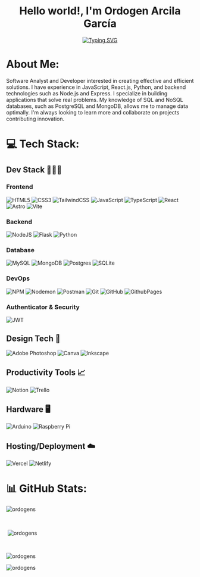 <h1 align="center">Hello world!, I'm Ordogen Arcila García</h1>
<p align="center"><a href="https://git.io/typing-svg" align="center"><img src="https://readme-typing-svg.herokuapp.com?font=Fira+Code&weight=500&pause=1000&width=900&lines=Software+analyst+and+developer+focused+on+building+efficient+solutions.;Passionate+about+creating+robust+applications+with+modern+technologies.;Experienced+in+both+backend+and+frontend%2C+specializing+in+Node.js+and+React.;Innovating+with+SQL+and+NoSQL+databases+for+dynamic+projects.;Constantly+learning+and+improving+my+programming+skills." alt="Typing SVG" align="center" /></a></p>

# About Me:
Software Analyst and Developer interested in creating effective and efficient solutions. I have experience in JavaScript, React.js, Python, and backend technologies such as Node.js and Express. I specialize in building applications that solve real problems. My knowledge of SQL and NoSQL databases, such as PostgreSQL and MongoDB, allows me to manage data optimally. I'm always looking to learn more and collaborate on projects contributing innovation.


# 💻 Tech Stack:
## Dev Stack 🧑🏽‍💻
### Frontend
![HTML5](https://img.shields.io/badge/html5-%23E34F26.svg?style=for-the-badge&logo=html5&logoColor=white) 
![CSS3](https://img.shields.io/badge/css3-%231572B6.svg?style=for-the-badge&logo=css3&logoColor=white) 
![TailwindCSS](https://img.shields.io/badge/tailwindcss-%2338B2AC.svg?style=for-the-badge&logo=tailwind-css&logoColor=white) 
![JavaScript](https://img.shields.io/badge/javascript-%23323330.svg?style=for-the-badge&logo=javascript&logoColor=%23F7DF1E) 
![TypeScript](https://img.shields.io/badge/typescript-%23007ACC.svg?style=for-the-badge&logo=typescript&logoColor=white)
![React](https://img.shields.io/badge/react-%2320232a.svg?style=for-the-badge&logo=react&logoColor=%2361DAFB) 
![Astro](https://img.shields.io/badge/Astro-0C1222?style=for-the-badge&logo=astro&logoColor=FDFDFE)
![Vite](https://img.shields.io/badge/vite-%23646CFF.svg?style=for-the-badge&logo=vite&logoColor=white) 

### Backend
![NodeJS](https://img.shields.io/badge/node.js-6DA55F?style=for-the-badge&logo=node.js&logoColor=white) 
![Flask](https://img.shields.io/badge/flask-%23000.svg?style=for-the-badge&logo=flask&logoColor=white)
![Python](https://img.shields.io/badge/python-3670A0?style=for-the-badge&logo=python&logoColor=ffdd54)

### Database
![MySQL](https://img.shields.io/badge/mysql-4479A1.svg?style=for-the-badge&logo=mysql&logoColor=white) 
![MongoDB](https://img.shields.io/badge/MongoDB-%234ea94b.svg?style=for-the-badge&logo=mongodb&logoColor=white) 
![Postgres](https://img.shields.io/badge/postgres-%23316192.svg?style=for-the-badge&logo=postgresql&logoColor=white) 
![SQLite](https://img.shields.io/badge/sqlite-%2307405e.svg?style=for-the-badge&logo=sqlite&logoColor=white) 

### DevOps
![NPM](https://img.shields.io/badge/NPM-%23CB3837.svg?style=for-the-badge&logo=npm&logoColor=white)
![Nodemon](https://img.shields.io/badge/NODEMON-%23323330.svg?style=for-the-badge&logo=nodemon&logoColor=%BBDEAD)
![Postman](https://img.shields.io/badge/Postman-FF6C37?style=for-the-badge&logo=postman&logoColor=white) 
![Git](https://img.shields.io/badge/git-%23F05033.svg?style=for-the-badge&logo=git&logoColor=white) 
![GitHub](https://img.shields.io/badge/github-%23121011.svg?style=for-the-badge&logo=github&logoColor=white) 
![GithubPages](https://img.shields.io/badge/github%20pages-121013?style=for-the-badge&logo=github&logoColor=white) 

### Authenticator & Security
![JWT](https://img.shields.io/badge/JWT-black?style=for-the-badge&logo=JSON%20web%20tokens) 
 
## Design Tech 🎨
![Adobe Photoshop](https://img.shields.io/badge/adobe%20photoshop-%2331A8FF.svg?style=for-the-badge&logo=adobe%20photoshop&logoColor=white)
![Canva](https://img.shields.io/badge/Canva-%2300C4CC.svg?style=for-the-badge&logo=Canva&logoColor=white)
![Inkscape](https://img.shields.io/badge/Inkscape-e0e0e0?style=for-the-badge&logo=inkscape&logoColor=080A13)
 
## Productivity Tools 📈
![Notion](https://img.shields.io/badge/Notion-%23000000.svg?style=for-the-badge&logo=notion&logoColor=white) 
![Trello](https://img.shields.io/badge/Trello-%23026AA7.svg?style=for-the-badge&logo=Trello&logoColor=white)

## Hardware 🖥️
![Arduino](https://img.shields.io/badge/-Arduino-00979D?style=for-the-badge&logo=Arduino&logoColor=white) 
![Raspberry Pi](https://img.shields.io/badge/-RaspberryPi-C51A4A?style=for-the-badge&logo=Raspberry-Pi) 

## Hosting/Deployment ☁️
![Vercel](https://img.shields.io/badge/vercel-%23000000.svg?style=for-the-badge&logo=vercel&logoColor=white) 
![Netlify](https://img.shields.io/badge/netlify-%23000000.svg?style=for-the-badge&logo=netlify&logoColor=#00C7B7)
<br/>
# 📊 GitHub Stats:
<p><img align="center" src="https://github-readme-stats.vercel.app/api/top-langs?username=ordogens&show_icons=true&locale=en&theme=transparent&layout=donut" alt="ordogens" /></p>
<br/>
<p>&nbsp;<img align="center" src="https://github-readme-stats.vercel.app/api?username=ordogens&show_icons=true&locale=en&theme=transparent" alt="ordogens" /></p>
<br/>
<p><img align="center" src="https://github-readme-streak-stats.herokuapp.com/?user=ordogens&theme=transparent" alt="ordogens" /></p>
<p align="left"> <img src="https://komarev.com/ghpvc/?username=ordogens&label=Profile%20views&color=0e75b6&style=flat" alt="ordogens" /> </p>
